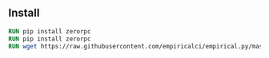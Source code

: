 

## Install
```Dockerfile
RUN pip install zerorpc 
RUN pip install zerorpc 
RUN wget https://raw.githubusercontent.com/empiricalci/empirical.py/master/empirical.py
```
